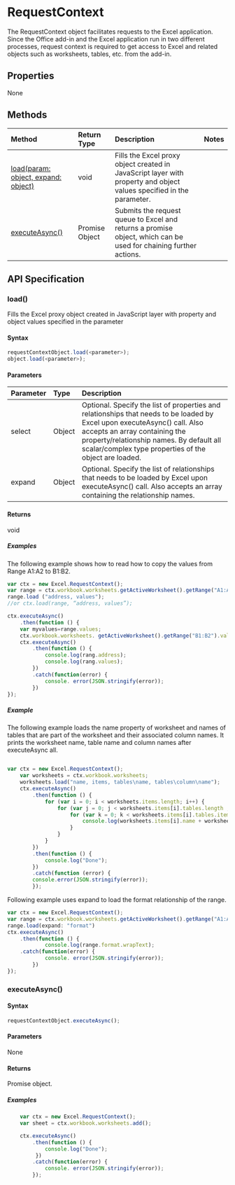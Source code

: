# RequestContext

The RequestContext object facilitates requests to the Excel application. Since the Office add-in and the Excel application run in two different processes, request context is required to get access to Excel and related objects such as worksheets, tables, etc. from the add-in. 

## Properties
None

## Methods

| Method         | Return Type    |Description|Notes |
|:---------------|:--------|:----------|:-----|
|[load(param: object, expand: object)](loadparam-object)  |void     |Fills the Excel proxy object created in JavaScript layer with property and object values specified in the parameter.||
|[executeAsync()](load)  |Promise Object |Submits the request queue to Excel and returns a promise object, which can be used for chaining further actions.||

## API Specification

### load() 
Fills the Excel proxy object created in JavaScript layer with property and object values specified in the parameter

#### Syntax
```js
requestContextObject.load(<parameter>);
object.load(<parameter>);
```

#### Parameters
| Parameter       | Type    |Description|
|:----------------|:--------|:----------|
|select|Object|Optional. Specify the list of properties and relationships that needs to be loaded by Excel upon executeAsync() call. Also accepts an array containing the property/relationship names. By default all scalar/complex type properties of the object are loaded.|
|expand|Object|Optional. Specify the list of relationships that needs to be loaded by Excel upon executeAsync() call. Also accepts an array containing the relationship names.|

#### Returns
void

##### Examples

The following example shows how to read how to copy the values from Range A1:A2 to B1:B2.

```js
var ctx = new Excel.RequestContext();
var range = ctx.workbook.worksheets.getActiveWorksheet().getRange("A1:A2");
range.load ("address, values"); 
//or ctx.load(range, “address, values”);

ctx.executeAsync()
	.then(function () {
	var myvalues=range.values;
	ctx.workbook.worksheets. getActiveWorksheet().getRange("B1:B2").values= myvalues;
	ctx.executeAsync()
  		.then(function () {
			console.log(rang.address);
			console.log(rang.values);
		})
		.catch(function(error) {
			console. error(JSON.stringify(error));
		})
});
```
##### Example
The following example loads the name property of worksheet and names of tables that are part of the worksheet and their associated column names. It prints the worksheet name, table name and column names after executeAsync all. 

```js

var ctx = new Excel.RequestContext();
	var worksheets = ctx.workbook.worksheets;
	worksheets.load("name, items, tables\name, tables\column\name");
	ctx.executeAsync()
		.then(function () {
			for (var i = 0; i < worksheets.items.length; i++) {
				for (var j = 0; j < worksheets.items[i].tables.length ; j++) {
					for (var k = 0; k < worksheets.items[i].tables.items[j].columns.count; k++) {
						console.log(worksheets.items[i].name + worksheets.items[i].tables.items[j].name + worksheets.items[i].talbes.items[j].columns.items[k].name);
					}
				}
			}
		})
		.then(function () {
			console.log("Done");
		})
		.catch(function (error) {
		console.error(JSON.stringify(error));
		});
```

Following example uses expand to load the format relationship of the range.

```js
var ctx = new Excel.RequestContext();
var range = ctx.workbook.worksheets.getActiveWorksheet().getRange("A1:A2");
range.load(expand: "format") 
ctx.executeAsync()
	.then(function () {
			console.log(range.format.wrapText);
	.catch(function(error) {
			console. error(JSON.stringify(error));
		})
});

```

### executeAsync() 

#### Syntax
```js
requestContextObject.executeAsync();
```

#### Parameters
None

#### Returns
Promise object.

##### Examples


```js
	var ctx = new Excel.RequestContext();
	var sheet = ctx.workbook.worksheets.add();

	ctx.executeAsync()
		.then(function () {   			
			console.log("Done");
		 })
		.catch(function(error) {
			console. error(JSON.stringify(error));
		});
```
